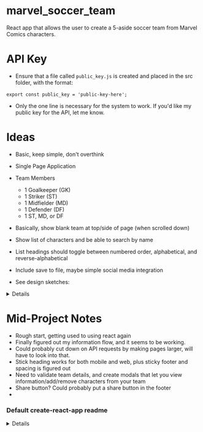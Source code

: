# marvel_soccer_team
React app that allows the user to create a 5-aside soccer team from Marvel Comics characters.

# API Key
- Ensure that a file called `public_key.js` is created and placed in the src folder, with the format:
```
export const public_key = 'public-key-here';
```
- Only the one line is necessary for the system to work. If you'd like my public key for the API, let me know.

# Ideas
- Basic, keep simple, don't overthink
- Single Page Application
- Team Members
  - 1 Goalkeeper (GK)
  - 1 Striker (ST)
  - 1 Midfielder (MD)
  - 1 Defender (DF)
  - 1 ST, MD, or DF
- Basically, show blank team at top/side of page (when scrolled down)
- Show list of characters and be able to search by name
- List headings should toggle between numbered order, alphabetical, and reverse-alphabetical
- Include save to file, maybe simple social media integration

- See design sketches:
<details>

  - Desktop (v0.1)
<img src="design_images/marvel_soccer_team_page.png">

  - Mobile (v0.1)
<img src="design_images/marvel_soccer_team_phone.png">

</details>

# Mid-Project Notes
- Rough start, getting used to using react again
- Finally figured out my information flow, and it seems to be working.
- Could probably cut down on API requests by making pages larger, will have to look into that.
- Stick heading works for both mobile and web, plus sticky footer and spacing is figured out
- Need to validate team details, and create modals that let you view information/add/remove characters from your team
- Share button? Could probably put a share button in the footer
- 



### Default create-react-app readme
<details>

# Getting Started with Create React App

This project was bootstrapped with [Create React App](https://github.com/facebook/create-react-app).

## Available Scripts

In the project directory, you can run:

### `npm start`

Runs the app in the development mode.\
Open [http://localhost:3000](http://localhost:3000) to view it in the browser.

The page will reload if you make edits.\
You will also see any lint errors in the console.

### `npm test`

Launches the test runner in the interactive watch mode.\
See the section about [running tests](https://facebook.github.io/create-react-app/docs/running-tests) for more information.

### `npm run build`

Builds the app for production to the `build` folder.\
It correctly bundles React in production mode and optimizes the build for the best performance.

The build is minified and the filenames include the hashes.\
Your app is ready to be deployed!

See the section about [deployment](https://facebook.github.io/create-react-app/docs/deployment) for more information.

### `npm run eject`

**Note: this is a one-way operation. Once you `eject`, you can’t go back!**

If you aren’t satisfied with the build tool and configuration choices, you can `eject` at any time. This command will remove the single build dependency from your project.

Instead, it will copy all the configuration files and the transitive dependencies (webpack, Babel, ESLint, etc) right into your project so you have full control over them. All of the commands except `eject` will still work, but they will point to the copied scripts so you can tweak them. At this point you’re on your own.

You don’t have to ever use `eject`. The curated feature set is suitable for small and middle deployments, and you shouldn’t feel obligated to use this feature. However we understand that this tool wouldn’t be useful if you couldn’t customize it when you are ready for it.

## Learn More

You can learn more in the [Create React App documentation](https://facebook.github.io/create-react-app/docs/getting-started).

To learn React, check out the [React documentation](https://reactjs.org/).

### Code Splitting

This section has moved here: [https://facebook.github.io/create-react-app/docs/code-splitting](https://facebook.github.io/create-react-app/docs/code-splitting)

### Analyzing the Bundle Size

This section has moved here: [https://facebook.github.io/create-react-app/docs/analyzing-the-bundle-size](https://facebook.github.io/create-react-app/docs/analyzing-the-bundle-size)

### Making a Progressive Web App

This section has moved here: [https://facebook.github.io/create-react-app/docs/making-a-progressive-web-app](https://facebook.github.io/create-react-app/docs/making-a-progressive-web-app)

### Advanced Configuration

This section has moved here: [https://facebook.github.io/create-react-app/docs/advanced-configuration](https://facebook.github.io/create-react-app/docs/advanced-configuration)

### Deployment

This section has moved here: [https://facebook.github.io/create-react-app/docs/deployment](https://facebook.github.io/create-react-app/docs/deployment)

### `npm run build` fails to minify

This section has moved here: [https://facebook.github.io/create-react-app/docs/troubleshooting#npm-run-build-fails-to-minify](https://facebook.github.io/create-react-app/docs/troubleshooting#npm-run-build-fails-to-minify)

</details>


